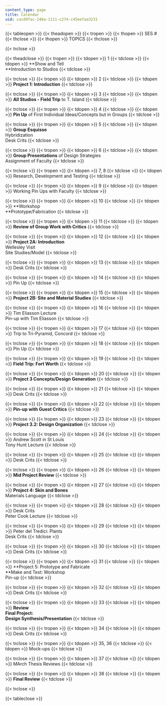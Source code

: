```yaml
---
content_type: page
title: Calendar
uid: cacd9fac-248a-1111-c274-c45eefaa3231
---
```


{{< tableopen >}}
{{< theadopen >}}
{{< tropen >}}
{{< thopen >}}
SES #
{{< thclose >}}
{{< thopen >}}
TOPICS
{{< thclose >}}

{{< trclose >}}

{{< theadclose >}}
{{< tropen >}}
{{< tdopen >}}
1
{{< tdclose >}}
{{< tdopen >}}
**Show and Tell  
**Introduction to Studios
{{< tdclose >}}

{{< trclose >}}
{{< tropen >}}
{{< tdopen >}}
2
{{< tdclose >}}
{{< tdopen >}}
**Project 1: Introduction**
{{< tdclose >}}

{{< trclose >}}
{{< tropen >}}
{{< tdopen >}}
3
{{< tdclose >}}
{{< tdopen >}}
**All Studios - Field Trip** to T. Island
{{< tdclose >}}

{{< trclose >}}
{{< tropen >}}
{{< tdopen >}}
4
{{< tdclose >}}
{{< tdopen >}}
**Pin Up** of First Individual Ideas/Concepts but in Groups
{{< tdclose >}}

{{< trclose >}}
{{< tropen >}}
{{< tdopen >}}
5
{{< tdclose >}}
{{< tdopen >}}
**Group Esquisse**  
Hybridization  
Desk Crits
{{< tdclose >}}

{{< trclose >}}
{{< tropen >}}
{{< tdopen >}}
6
{{< tdclose >}}
{{< tdopen >}}
**Group Presentations** of Design Strategies  
Assignment of Faculty
{{< tdclose >}}

{{< trclose >}}
{{< tropen >}}
{{< tdopen >}}
7, 8
{{< tdclose >}}
{{< tdopen >}}
Research, Development and Testing
{{< tdclose >}}

{{< trclose >}}
{{< tropen >}}
{{< tdopen >}}
9
{{< tdclose >}}
{{< tdopen >}}
Working Pin Ups with Faculty
{{< tdclose >}}

{{< trclose >}}
{{< tropen >}}
{{< tdopen >}}
10
{{< tdclose >}}
{{< tdopen >}}
**Workshop  
**Prototype/Fabrication
{{< tdclose >}}

{{< trclose >}}
{{< tropen >}}
{{< tdopen >}}
11
{{< tdclose >}}
{{< tdopen >}}
**Review of Group Work with Critics**
{{< tdclose >}}

{{< trclose >}}
{{< tropen >}}
{{< tdopen >}}
12
{{< tdclose >}}
{{< tdopen >}}
**Project 2A: Introduction**  
Wellesley Visit  
Site Studies/Model
{{< tdclose >}}

{{< trclose >}}
{{< tropen >}}
{{< tdopen >}}
13
{{< tdclose >}}
{{< tdopen >}}
Desk Crits
{{< tdclose >}}

{{< trclose >}}
{{< tropen >}}
{{< tdopen >}}
14
{{< tdclose >}}
{{< tdopen >}}
Pin Up
{{< tdclose >}}

{{< trclose >}}
{{< tropen >}}
{{< tdopen >}}
15
{{< tdclose >}}
{{< tdopen >}}
**Project 2B: Site and Material Studies**
{{< tdclose >}}

{{< trclose >}}
{{< tropen >}}
{{< tdopen >}}
16
{{< tdclose >}}
{{< tdopen >}}
Tim Eliasson Lecture  
Pin-up with Tim Eliasson
{{< tdclose >}}

{{< trclose >}}
{{< tropen >}}
{{< tdopen >}}
17
{{< tdclose >}}
{{< tdopen >}}
Trip to Tri-Pyramid, Concord
{{< tdclose >}}

{{< trclose >}}
{{< tropen >}}
{{< tdopen >}}
18
{{< tdclose >}}
{{< tdopen >}}
Pin Up
{{< tdclose >}}

{{< trclose >}}
{{< tropen >}}
{{< tdopen >}}
19
{{< tdclose >}}
{{< tdopen >}}
**Field Trip: Fort Worth**
{{< tdclose >}}

{{< trclose >}}
{{< tropen >}}
{{< tdopen >}}
20
{{< tdclose >}}
{{< tdopen >}}
**Project 3 Concepts/Design Generation**
{{< tdclose >}}

{{< trclose >}}
{{< tropen >}}
{{< tdopen >}}
21
{{< tdclose >}}
{{< tdopen >}}
Desk Crits
{{< tdclose >}}

{{< trclose >}}
{{< tropen >}}
{{< tdopen >}}
22
{{< tdclose >}}
{{< tdopen >}}
**Pin-up with Guest Critics**
{{< tdclose >}}

{{< trclose >}}
{{< tropen >}}
{{< tdopen >}}
23
{{< tdclose >}}
{{< tdopen >}}
**Project 3.2: Design Organization**
{{< tdclose >}}

{{< trclose >}}
{{< tropen >}}
{{< tdopen >}}
24
{{< tdclose >}}
{{< tdopen >}}
Andrew Scott in St Louis  
Tony Hunt Lecture
{{< tdclose >}}

{{< trclose >}}
{{< tropen >}}
{{< tdopen >}}
25
{{< tdclose >}}
{{< tdopen >}}
Desk Crits
{{< tdclose >}}

{{< trclose >}}
{{< tropen >}}
{{< tdopen >}}
26
{{< tdclose >}}
{{< tdopen >}}
**Mid Project Review**
{{< tdclose >}}

{{< trclose >}}
{{< tropen >}}
{{< tdopen >}}
27
{{< tdclose >}}
{{< tdopen >}}
**Project 4: Skin and Bones**  
Materials Language
{{< tdclose >}}

{{< trclose >}}
{{< tropen >}}
{{< tdopen >}}
28
{{< tdclose >}}
{{< tdopen >}}
Desk Crits  
Peter Cook Lecture
{{< tdclose >}}

{{< trclose >}}
{{< tropen >}}
{{< tdopen >}}
29
{{< tdclose >}}
{{< tdopen >}}
Peter del Tredici: Plants  
Desk Crits
{{< tdclose >}}

{{< trclose >}}
{{< tropen >}}
{{< tdopen >}}
30
{{< tdclose >}}
{{< tdopen >}}
Desk Crits
{{< tdclose >}}

{{< trclose >}}
{{< tropen >}}
{{< tdopen >}}
31
{{< tdclose >}}
{{< tdopen >}}
**Project 5: Prototype and Fabricate  
**Make and Test: Workshop  
Pin-up
{{< tdclose >}}

{{< trclose >}}
{{< tropen >}}
{{< tdopen >}}
32
{{< tdclose >}}
{{< tdopen >}}
Desk Crits
{{< tdclose >}}

{{< trclose >}}
{{< tropen >}}
{{< tdopen >}}
33
{{< tdclose >}}
{{< tdopen >}}
**Review**  
**Final Project:  
Design Synthesis/Presentation**
{{< tdclose >}}

{{< trclose >}}
{{< tropen >}}
{{< tdopen >}}
34
{{< tdclose >}}
{{< tdopen >}}
Desk Crits
{{< tdclose >}}

{{< trclose >}}
{{< tropen >}}
{{< tdopen >}}
35, 36
{{< tdclose >}}
{{< tdopen >}}
Mock-ups
{{< tdclose >}}

{{< trclose >}}
{{< tropen >}}
{{< tdopen >}}
37
{{< tdclose >}}
{{< tdopen >}}
MArch Thesis Reviews
{{< tdclose >}}

{{< trclose >}}
{{< tropen >}}
{{< tdopen >}}
38
{{< tdclose >}}
{{< tdopen >}}
**Final Review**
{{< tdclose >}}

{{< trclose >}}

{{< tableclose >}}